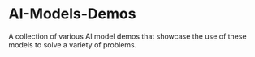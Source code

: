 # AI-Models-Demos
A collection of various AI model demos that showcase the use of these models to solve a variety of problems.
